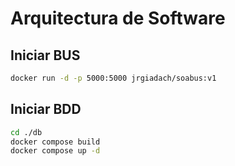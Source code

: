 # Arquitectura de Software

## Iniciar BUS

```bash
docker run -d -p 5000:5000 jrgiadach/soabus:v1
```

## Iniciar BDD

```bash
cd ./db
docker compose build
docker compose up -d
```